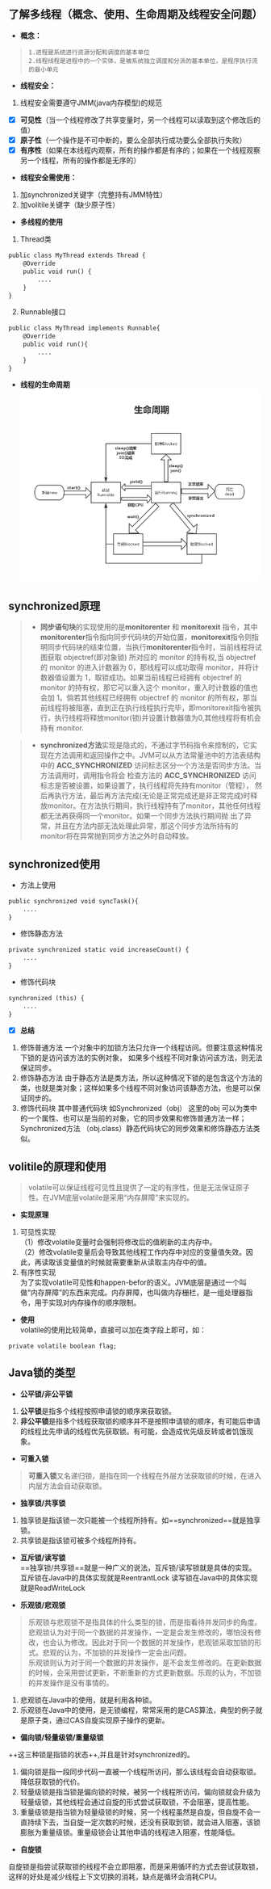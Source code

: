 
## 了解多线程（概念、使用、生命周期及线程安全问题）
- **概念：**
>     1.进程是系统进行资源分配和调度的基本单位
>     2.线程线程是进程中的一个实体，是被系统独立调度和分派的基本单位，是程序执行流的最小单元
- **线程安全：**
1. 线程安全需要遵守JMM(java内存模型)的规范
- [x] **可见性**（当一个线程修改了共享变量时，另一个线程可以读取到这个修改后的值）
- [x] **原子性**（一个操作是不可中断的，要么全部执行成功要么全部执行失败）
- [x] **有序性**（如果在本线程内观察，所有的操作都是有序的；如果在一个线程观察另一个线程，所有的操作都是无序的）  

- **线程安全需使用：**
1. 加synchronized关键字（完整持有JMM特性）
2. 加volitile关键字（缺少原子性）  

- **多线程的使用**
1. Thread类

```
public class MyThread extends Thread {
    @Override
    public void run() {
        ....
    }
}
```
2. Runnable接口

```
public class MyThread implements Runnable{
    @Override
    public void run(){
        ....    
    }
}
```


- **线程的生命周期**
![image](lifecycle.jpg)  



## synchronized原理



> - **同步语句块**的实现使用的是**monitorenter** 和 **monitorexit** 指令，其中**monitorenter**指令指向同步代码块的开始位置，**monitorexit**指令则指明同步代码块的结束位置，当执行**monitorenter**指令时，当前线程将试图获取 objectref(即对象锁) 所对应的 monitor 的持有权,当 objectref 的 monitor 的进入计数器为 0，那线程可以成功取得 monitor，并将计数器值设置为 1，取锁成功。如果当前线程已经拥有 objectref 的 monitor 的持有权，那它可以重入这个 monitor，重入时计数器的值也会加 1。倘若其他线程已经拥有 objectref 的 monitor 的所有权，那当前线程将被阻塞，直到正在执行线程执行完毕，即monitorexit指令被执行，执行线程将释放monitor(锁)并设置计数器值为0,其他线程将有机会持有 monitor.  

> - **synchronized方法**实现是隐式的，不通过字节码指令来控制的，它实现在方法调用和返回操作之中。JVM可以从方法常量池中的方法表结构中的 **ACC_SYNCHRONIZED** 访问标志区分一个方法是否同步方法。当方法调用时，调用指令将会 检查方法的 **ACC_SYNCHRONIZED** 访问标志是否被设置，如果设置了，执行线程将先持有monitor（管程）， 然后再执行方法，最后再方法完成(无论是正常完成还是非正常完成)时释放monitor。在方法执行期间，执行线程持有了monitor，其他任何线程都无法再获得同一个monitor。如果一个同步方法执行期间抛 出了异常，并且在方法内部无法处理此异常，那这个同步方法所持有的monitor将在异常抛到同步方法之外时自动释放。  




## synchronized使用  
  
- 方法上使用

```
public synchronized void syncTask(){
    ....
}
```  
- 修饰静态方法  


```
private synchronized static void increaseCount() {
    ....
}
```  

- 修饰代码块  


```
synchronized (this) {
    ....
}
```  

- [x] **总结**
1. 修饰普通方法 一个对象中的加锁方法只允许一个线程访问。但要注意这种情况下锁的是访问该方法的实例对象， 如果多个线程不同对象访问该方法，则无法保证同步。
2. 修饰静态方法 由于静态方法是类方法，所以这种情况下锁的是包含这个方法的类，也就是类对象；这样如果多个线程不同对象访问该静态方法，也是可以保证同步的。
3. 修饰代码块 其中普通代码块 如Synchronized（obj） 这里的obj 可以为类中的一个属性、也可以是当前的对象，它的同步效果和修饰普通方法一样；Synchronized方法 （obj.class）静态代码块它的同步效果和修饰静态方法类似。
  
## volitile的原理和使用  

> volatile可以保证线程可见性且提供了一定的有序性，但是无法保证原子性。在JVM底层volatile是采用“内存屏障”来实现的。 

- **实现原理**
1. 可见性实现  
（1）修改volatile变量时会强制将修改后的值刷新的主内存中。  
（2）修改volatile变量后会导致其他线程工作内存中对应的变量值失效。因此，再读取该变量值的时候就需要重新从读取主内存中的值。 
2. 有序性实现  
为了实现volatile可见性和happen-befor的语义。JVM底层是通过一个叫做“内存屏障”的东西来完成。内存屏障，也叫做内存栅栏，是一组处理器指令，用于实现对内存操作的顺序限制。
  
- **使用**  
volatile的使用比较简单，直接可以加在类字段上即可，如：

```
private volatile boolean flag;
```  
  
## Java锁的类型  
  
- **公平锁/非公平锁**  
1. **公平锁**是指多个线程按照申请锁的顺序来获取锁。  
2. **非公平锁**是指多个线程获取锁的顺序并不是按照申请锁的顺序，有可能后申请的线程比先申请的线程优先获取锁。有可能，会造成优先级反转或者饥饿现象。
  
- **可重入锁**  
> **可重入锁**又名递归锁，是指在同一个线程在外层方法获取锁的时候，在进入内层方法会自动获取锁。
  
- **独享锁/共享锁**  
1. 独享锁是指该锁一次只能被一个线程所持有。如==synchronized==就是独享锁。
2. 共享锁是指该锁可被多个线程所持有。  
  
- **互斥锁/读写锁**  
==独享锁/共享锁==就是一种广义的说法，互斥锁/读写锁就是具体的实现。
互斥锁在Java中的具体实现就是ReentrantLock
读写锁在Java中的具体实现就是ReadWriteLock  

- **乐观锁/悲观锁**  
>   乐观锁与悲观锁不是指具体的什么类型的锁，而是指看待并发同步的角度。  
悲观锁认为对于同一个数据的并发操作，一定是会发生修改的，哪怕没有修改，也会认为修改。因此对于同一个数据的并发操作，悲观锁采取加锁的形式。悲观的认为，不加锁的并发操作一定会出问题。  
乐观锁则认为对于同一个数据的并发操作，是不会发生修改的。在更新数据的时候，会采用尝试更新，不断重新的方式更新数据。乐观的认为，不加锁的并发操作是没有事情的。  
1. 悲观锁在Java中的使用，就是利用各种锁。  
2. 乐观锁在Java中的使用，是无锁编程，常常采用的是CAS算法，典型的例子就是原子类，通过CAS自旋实现原子操作的更新。  
  
- **偏向锁/轻量级锁/重量级锁**  

++这三种锁是指锁的状态++,并且是针对synchronized的。  
1. 偏向锁是指一段同步代码一直被一个线程所访问，那么该线程会自动获取锁。降低获取锁的代价。  
2. 轻量级锁是指当锁是偏向锁的时候，被另一个线程所访问，偏向锁就会升级为轻量级锁，其他线程会通过自旋的形式尝试获取锁，不会阻塞，提高性能。  
3. 重量级锁是指当锁为轻量级锁的时候，另一个线程虽然是自旋，但自旋不会一直持续下去，当自旋一定次数的时候，还没有获取到锁，就会进入阻塞，该锁膨胀为重量级锁。重量级锁会让其他申请的线程进入阻塞，性能降低。  
  
- **自旋锁**  

自旋锁是指尝试获取锁的线程不会立即阻塞，而是采用循环的方式去尝试获取锁，这样的好处是减少线程上下文切换的消耗，缺点是循环会消耗CPU。


